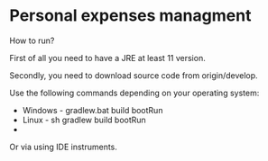 # Personal expenses managment
How to run?

First of all you need to have a JRE at least 11 version.

Secondly, you need to download source code from origin/develop.

Use the following commands depending on your operating system:
 - Windows - gradlew.bat build bootRun
 - Linux - sh gradlew build bootRun
 - 
Or via using IDE instruments.
